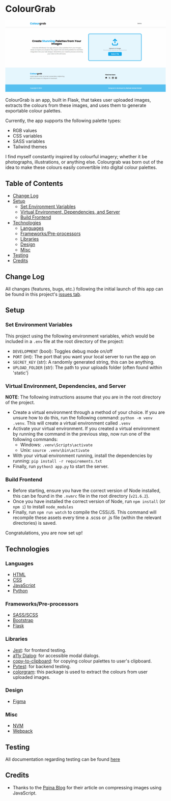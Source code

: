 # ColourGrab

![ColourGrab Cover Image](./docs/images/colourgrab-cover-image.gif)

ColourGrab is an app, built in Flask, that takes user uploaded images, extracts the colours from these images, and uses them to generate exportable colour palettes.

Currently, the app supports the following palette types:

-   RGB values
-   CSS variables
-   SASS variables
-   Tailwind themes

I find myself constantly inspired by colourful imagery; whether it be photographs, illustrations, or anything else. Colourgrab was born out of the idea to make these colours easily convertible into digital colour palettes.

## Table of Contents

-   [Change Log](#change-log)
-   [Setup](#setup)
    -   [Set Environment Variables](#set-environment-variables)
    -   [Virtual Environment, Dependencies, and Server](#virtual-environment-dependencies-and-server)
    -   [Build Frontend](#build-frontend)
-   [Technologies](#technologies)
    -   [Languages](#languages)
    -   [Frameworks/Pre-processors](#frameworkspre-processors)
    -   [Libraries](#libraries)
    -   [Design](#design)
    -   [Misc](#misc)
-   [Testing](#testing)
-   [Credits](#credits)

## Change Log

All changes (features, bugs, etc.) following the initial launch of this app can be found in this project's [issues tab](https://github.com/SamuelJForrest/colourgrab-v2/issues).

## Setup

### Set Environment Variables

This project using the following environment variables, which would be included in a `.env` file at the root directory of the project:

-   `DEVELOPMENT` (bool): Toggles debug mode on/off
-   `PORT` (int): The port that you want your local server to run the app on
-   `SECRET_KEY` (str): A randomly generated string, this can be anything.
-   `UPLOAD_FOLDER` (str): The path to your uploads folder (often found within 'static')

### Virtual Environment, Dependencies, and Server

**NOTE**: The following instructions assume that you are in the root directory of the project.

-   Create a virtual environment through a method of your choice. If you are unsure how to do this, run the following command: `python -m venv .venv`. This will create a virtual environment called `.venv`
-   Activate your virtual environment. If you created a virtual environment by running the command in the previous step, now run one of the following commands:
    -   Windows: `.venv\Scripts\activate`
    -   Unix: `source .venv\bin\activate`
-   With your virtual environment running, install the dependencies by running: `pip install -r requirements.txt`
-   Finally, run `python3 app.py` to start the server.

### Build Frontend

-   Before starting, ensure you have the correct version of Node installed, this can be found in the `.nvmrc` file in the root directory (`v21.6.2`).
-   Once you have installed the correct version of Node, run `npm install` (or `npm i`) to install `node_modules`
-   Finally, run `npm run watch` to compile the CSS/JS. This command will recompile these assets every time a .scss or .js file (within the relevant directories) is saved.

Congratulations, you are now set up!

## Technologies

### Languages

-   [HTML](https://developer.mozilla.org/en-US/docs/Web/HTML)
-   [CSS](https://developer.mozilla.org/en-US/docs/Web/CSS)
-   [JavaScript](https://developer.mozilla.org/en-US/docs/Learn/JavaScript)
-   [Python](https://www.python.org/)

### Frameworks/Pre-processors

-   [SASS/SCSS](https://sass-lang.com/)
-   [Bootstrap](https://getbootstrap.com/)
-   [Flask](https://flask.palletsprojects.com/en/3.0.x/)

### Libraries

-   [Jest](https://jestjs.io/): for frontend testing.
-   [a11y Dialog](https://a11y-dialog.netlify.app/): for accessible modal dialogs.
-   [copy-to-clipboard](https://www.npmjs.com/package/copy-to-clipboard): for copying colour palettes to user's clipboard.
-   [Pytest](https://docs.pytest.org/en/8.0.x/): for backend testing.
-   [colorgram](https://pypi.org/project/colorgram.py/): this package is used to extract the colours from user uploaded images.

### Design

-   [Figma](https://figma.com)

### Misc

-   [NVM](https://github.com/nvm-sh/nvm)
-   [Webpack](https://webpack.js.org/)

## Testing

All documentation regarding testing can be found [here](/docs/testing/testing.md)

## Credits

-   Thanks to the [Pqina Blog](https://pqina.nl/blog/compress-image-before-upload/#saving-the-compressed-image-back-to-the-file-input) for their article on compressing images using JavaScript.
